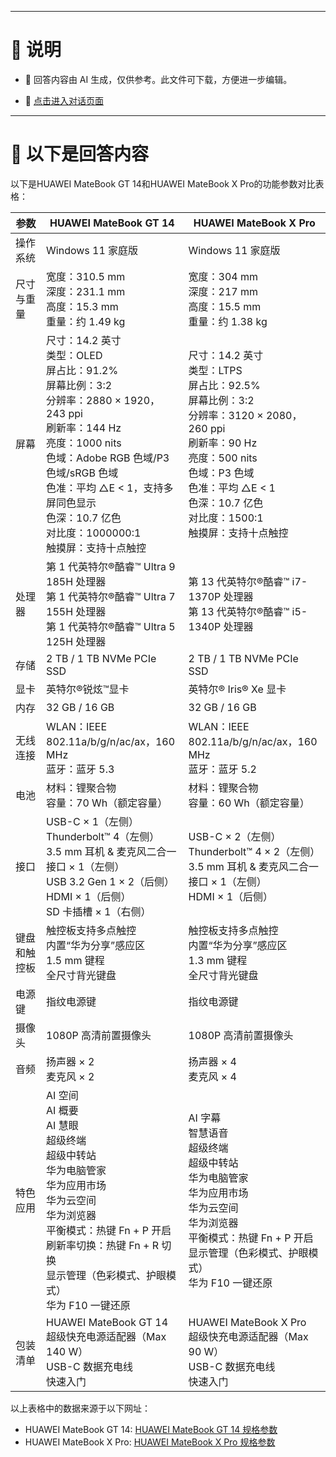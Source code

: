 ------

# 📃 说明

- 📃 回答内容由 AI 生成，仅供参考。此文件可下载，方便进一步编辑。

- 🤖 [点击进入对话页面](https://www.aibangxuanxing.com)

------

# 📃 以下是回答内容

以下是HUAWEI MateBook GT 14和HUAWEI MateBook X Pro的功能参数对比表格：

| 参数 | HUAWEI MateBook GT 14 | HUAWEI MateBook X Pro |
| --- | --- | --- |
| 操作系统 | Windows 11 家庭版 | Windows 11 家庭版 |
| 尺寸与重量 | 宽度：310.5 mm<br>深度：231.1 mm<br>高度：15.3 mm<br>重量：约 1.49 kg | 宽度：304 mm<br>深度：217 mm<br>高度：15.5 mm<br>重量：约 1.38 kg |
| 屏幕 | 尺寸：14.2 英寸<br>类型：OLED<br>屏占比：91.2%<br>屏幕比例：3:2<br>分辨率：2880 × 1920，243 ppi<br>刷新率：144 Hz<br>亮度：1000 nits<br>色域：Adobe RGB 色域/P3 色域/sRGB 色域<br>色准：平均 △E < 1，支持多屏同色显示<br>色深：10.7 亿色<br>对比度：1000000:1<br>触摸屏：支持十点触控 | 尺寸：14.2 英寸<br>类型：LTPS<br>屏占比：92.5%<br>屏幕比例：3:2<br>分辨率：3120 × 2080，260 ppi<br>刷新率：90 Hz<br>亮度：500 nits<br>色域：P3 色域<br>色准：平均 △E < 1<br>色深：10.7 亿色<br>对比度：1500:1<br>触摸屏：支持十点触控 |
| 处理器 | 第 1 代英特尔®酷睿™ Ultra 9 185H 处理器<br>第 1 代英特尔®酷睿™ Ultra 7 155H 处理器<br>第 1 代英特尔®酷睿™ Ultra 5 125H 处理器 | 第 13 代英特尔®酷睿™ i7-1370P 处理器<br>第 13 代英特尔®酷睿™ i5-1340P 处理器 |
| 存储 | 2 TB / 1 TB NVMe PCIe SSD | 2 TB / 1 TB NVMe PCIe SSD |
| 显卡 | 英特尔®锐炫™显卡 | 英特尔® Iris® Xe 显卡 |
| 内存 | 32 GB / 16 GB | 32 GB / 16 GB |
| 无线连接 | WLAN：IEEE 802.11a/b/g/n/ac/ax，160 MHz<br>蓝牙：蓝牙 5.3 | WLAN：IEEE 802.11a/b/g/n/ac/ax，160 MHz<br>蓝牙：蓝牙 5.2 |
| 电池 | 材料：锂聚合物<br>容量：70 Wh（额定容量） | 材料：锂聚合物<br>容量：60 Wh（额定容量） |
| 接口 | USB-C × 1（左侧）<br>Thunderbolt™ 4（左侧）<br>3.5 mm 耳机 & 麦克风二合一接口 × 1（左侧）<br>USB 3.2 Gen 1 × 2（后侧）<br>HDMI × 1（后侧）<br>SD 卡插槽 × 1（右侧） | USB-C × 2（左侧）<br>Thunderbolt™ 4 × 2（左侧）<br>3.5 mm 耳机 & 麦克风二合一接口 × 1（左侧）<br>HDMI × 1（后侧） |
| 键盘和触控板 | 触控板支持多点触控<br>内置“华为分享”感应区<br>1.5 mm 键程<br>全尺寸背光键盘 | 触控板支持多点触控<br>内置“华为分享”感应区<br>1.3 mm 键程<br>全尺寸背光键盘 |
| 电源键 | 指纹电源键 | 指纹电源键 |
| 摄像头 | 1080P 高清前置摄像头 | 1080P 高清前置摄像头 |
| 音频 | 扬声器 × 2<br>麦克风 × 2 | 扬声器 × 4<br>麦克风 × 4 |
| 特色应用 | AI 空间<br>AI 概要<br>AI 慧眼<br>超级终端<br>超级中转站<br>华为电脑管家<br>华为应用市场<br>华为云空间<br>华为浏览器<br>平衡模式：热键 Fn + P 开启<br>刷新率切换：热键 Fn + R 切换<br>显示管理（色彩模式、护眼模式）<br>华为 F10 一键还原 | AI 字幕<br>智慧语音<br>超级终端<br>超级中转站<br>华为电脑管家<br>华为应用市场<br>华为云空间<br>华为浏览器<br>平衡模式：热键 Fn + P 开启<br>显示管理（色彩模式、护眼模式）<br>华为 F10 一键还原 |
| 包装清单 | HUAWEI MateBook GT 14<br>超级快充电源适配器（Max 140 W）<br>USB-C 数据充电线<br>快速入门 | HUAWEI MateBook X Pro<br>超级快充电源适配器（Max 90 W）<br>USB-C 数据充电线<br>快速入门 |

以上表格中的数据来源于以下网址：

- HUAWEI MateBook GT 14: [HUAWEI MateBook GT 14 规格参数](https://consumer.huawei.com/cn/laptops/matebook-gt-14/specs/)
- HUAWEI MateBook X Pro: [HUAWEI MateBook X Pro 规格参数](https://consumer.huawei.com/cn/laptops/matebook-x-pro-ultra-premium-edition/specs/)